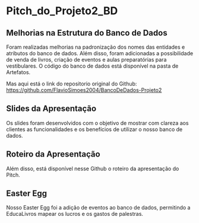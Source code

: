 # Pitch_do_Projeto2_BD

## Melhorias na Estrutura do Banco de Dados

Foram realizadas melhorias na padronização dos nomes das entidades e atributos do banco de dados. Além disso, foram adicionadas a possibilidade de venda de livros, criação de eventos e aulas preparatórias para vestibulares. O código do banco de dados está disponível na pasta de Artefatos.  

Mas aqui está o link do repositorio original do Github: https://github.com/FlavioSimoes2004/BancoDeDados-Projeto2

## Slides da Apresentação

Os slides foram desenvolvidos com o objetivo de mostrar com clareza aos clientes as funcionalidades e os benefícios de utilizar o nosso banco de dados.

## Roteiro da Apresentação

Além disso, está disponível nesse Github o roteiro da apresentação do Pitch.

## Easter Egg

Nosso Easter Egg foi a adição de eventos ao banco de dados, permitindo a EducaLivros mapear os lucros e os gastos de palestras. 